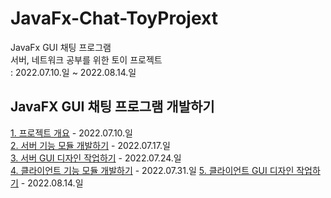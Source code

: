# JavaFx-Chat-ToyProjext
JavaFx GUI 채팅 프로그램  
서버, 네트워크 공부를 위한 토이 프로젝트  
: 2022.07.10.일 ~  2022.08.14.일  
  
## JavaFX GUI 채팅 프로그램 개발하기
[1. 프로젝트 개요](https://youtu.be/0gMYlUppe-c) - 2022.07.10.일  
[2. 서버 기능 모듈 개발하기](https://youtu.be/9uWp1ILRPXA) - 2022.07.17.일  
[3. 서버 GUI 디자인 작업하기](https://youtu.be/TTesHAOmmkw) - 2022.07.24.일  
[4. 클라이언트 기능 모듈 개발하기](https://youtu.be/uxCaXQIKbEw)  - 2022.07.31.일
[5. 클라이언트 GUI 디자인 작업하기](https://youtu.be/4pJwEfpMvjc)  - 2022.08.14.일
